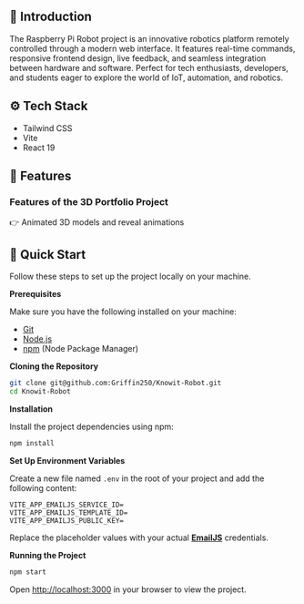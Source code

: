 

## <a name="introduction">🤖 Introduction</a>

The Raspberry Pi Robot project is an innovative robotics platform remotely controlled through a modern web interface. It features real-time commands, responsive frontend design, live feedback, and seamless integration between hardware and software. Perfect for tech enthusiasts, developers, and students eager to explore the world of IoT, automation, and robotics.

## <a name="tech-stack">⚙️ Tech Stack</a>

- Tailwind CSS
- Vite
- React 19

## <a name="features">🔋 Features</a>

### Features of the 3D Portfolio Project

👉 Animated 3D models and reveal animations



## <a name="quick-start">🤸 Quick Start</a>

Follow these steps to set up the project locally on your machine.

**Prerequisites**

Make sure you have the following installed on your machine:

- [Git](https://git-scm.com/)
- [Node.js](https://nodejs.org/en)
- [npm](https://www.npmjs.com/) (Node Package Manager)

**Cloning the Repository**

```bash
git clone git@github.com:Griffin250/Knowit-Robot.git
cd Knowit-Robot
```

**Installation**

Install the project dependencies using npm:

```bash
npm install
```

**Set Up Environment Variables**

Create a new file named `.env` in the root of your project and add the following content:

```env
VITE_APP_EMAILJS_SERVICE_ID=
VITE_APP_EMAILJS_TEMPLATE_ID=
VITE_APP_EMAILJS_PUBLIC_KEY=
```

Replace the placeholder values with your actual **[EmailJS](https://www.emailjs.com/)** credentials.

**Running the Project**

```bash
npm start
```

Open [http://localhost:3000](http://localhost:3000/) in your browser to view the project.
